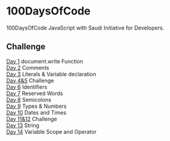 # 100DaysOfCode
100DaysOfCode JavaScript with Saudi Initiative for Developers.

## Challenge
[Day 1](https://codepen.io/ReemaSaleh/pen/gOYwqjb?editors=0010) document.write Function <br>
[Day 2](https://codepen.io/ReemaSaleh/pen/VwZmyQz?editors=0010#0) Comments <br>
[Day 3](https://codepen.io/ReemaSaleh/pen/PoYWzXW) Literals & Variable declaration <br>
[Day 4&5](https://codepen.io/ReemaSaleh/pen/KKPamdP?editors=0010#0) Challenge <br>
[Day 6](https://codepen.io/ReemaSaleh/pen/rNByMXN?editors=0010#0) Identifiers <br> 
[Day 7](https://codepen.io/ReemaSaleh/pen/KKPWjpV?editors=0010#0) Reserved Words <br>
[Day 8](https://codepen.io/ReemaSaleh/pen/GRKmOBV?editors=0010#0) Semicolons <br>
[Day 9](https://codepen.io/ReemaSaleh/pen/MWgoyLg?editors=0010#0) Types & Numbers <br>
[Day 10](https://codepen.io/ReemaSaleh/pen/OJLgoER?editors=0010#0) Dates and Times <br>
[Day 11&12](https://codepen.io/ReemaSaleh/pen/KKPqEpj?editors=0010) Challenge <br>
[Day 13](https://codepen.io/ReemaSaleh/pen/aboyXWr) String <br>
[Day 14]() Variable Scope and Operator <br>
